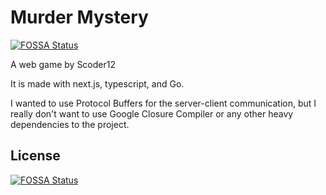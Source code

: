 # Murder Mystery
[![FOSSA Status](https://app.fossa.com/api/projects/git%2Bgithub.com%2FScoder12%2Fmurdermystery.svg?type=shield)](https://app.fossa.com/projects/git%2Bgithub.com%2FScoder12%2Fmurdermystery?ref=badge_shield)


A web game by Scoder12

It is made with next.js, typescript, and Go.

I wanted to use Protocol Buffers for the server-client communication, but I really don't want to use Google Closure Compiler
or any other heavy dependencies to the project.


## License
[![FOSSA Status](https://app.fossa.com/api/projects/git%2Bgithub.com%2FScoder12%2Fmurdermystery.svg?type=large)](https://app.fossa.com/projects/git%2Bgithub.com%2FScoder12%2Fmurdermystery?ref=badge_large)